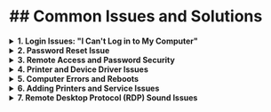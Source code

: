 # ## Common Issues and Solutions

<details>
<summary><strong>1. Login Issues: "I Can't Log in to My Computer"</strong></summary>
<p><strong>Problem:</strong> Error message "domain not available."</p>
<ul>
  <li>Computer is not joined to the domain.</li>
  <li>Lack of network connection.</li>
</ul>
<p><strong>Solution:</strong> Ensure the computer is properly joined to the domain and connected to the network.</p>
</details>

<details>
<summary><strong>2. Password Reset Issue</strong></summary>
<p><strong>Scenario:</strong> Users forget to change their passwords and do not receive expiration notifications.</p>
<p><strong>Solution:</strong></p>
<ul>
  <li>Implement a more proactive notification system.</li>
  <li>Offer guidance on creating secure passwords.</li>
  <li>Provide temporary passwords for remote users with instructions for immediate change.</li>
</ul>
</details>

<details>
<summary><strong>3. Remote Access and Password Security</strong></summary>
<p><strong>Challenges:</strong> Managing secure password access for outside clinics and remote users.</p>
<p><strong>Solution:</strong> Use temporary passwords and prompt users to reset them for better security.</p>
</details>

<details>
<summary><strong>4. Printer and Device Driver Issues</strong></summary>
<p><strong>Common Problems:</strong></p>
<ul>
  <li>Printers not working due to generic drivers.</li>
  <li>Network adapters not functioning despite no issues in Device Manager.</li>
</ul>
<p><strong>Solution:</strong> Ensure the specific, correct drivers are installed for each device.</p>
</details>

<details>
<summary><strong>5. Computer Errors and Reboots</strong></summary>
<p><strong>Reported Issues:</strong> Frequent computer errors and reboots.</p>
<ul>
  <li>VPN connection issues.</li>
  <li>Mismanagement of computer shutdowns.</li>
</ul>
<p><strong>Advice:</strong> Leave computers on for updates. Log into VPN first when working remotely.</p>
</details>

<details>
<summary><strong>6. Adding Printers and Service Issues</strong></summary>
<p><strong>Problem:</strong> "Windows can't open add the printer. The local print spooler service is not running."</p>
<p><strong>Solution:</strong> Ensure the print spooler service is running. For security, control printer addition in business environments.</p>
</details>

<details>
<summary><strong>7. Remote Desktop Protocol (RDP) Sound Issues</strong></summary>
<p><strong>Issue:</strong> No sound when accessing a second computer via RDP.</p>
<p><strong>Solution:</strong> Troubleshoot RDP settings and ensure sound is enabled.</p>
</details>
